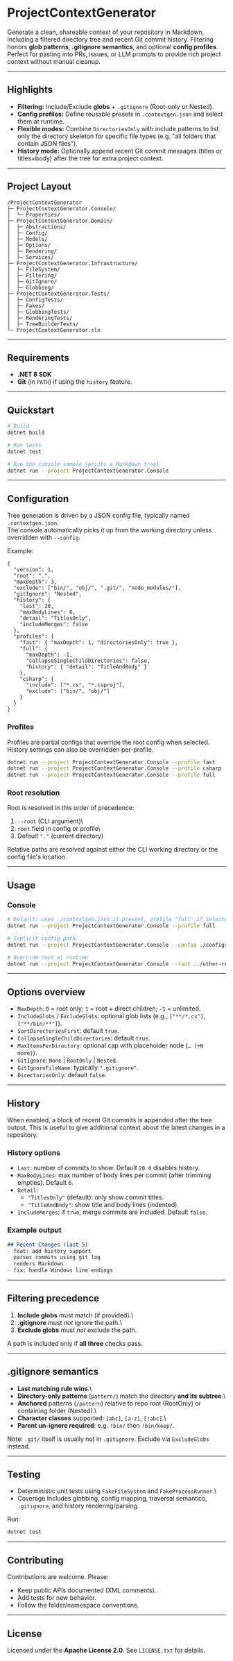 # ProjectContextGenerator

Generate a clean, shareable context of your repository in Markdown, including a filtered directory tree and recent Git commit history. 
Filtering honors **glob patterns**, **.gitignore semantics**, and optional **config profiles**.
Perfect for pasting into PRs, issues, or LLM prompts to provide rich project context without manual cleanup.

---

## Highlights

-   **Filtering:** Include/Exclude **globs** + `.gitignore` (Root-only
    or Nested).
-   **Config profiles:** Define reusable presets in `.contextgen.json` and
    select them at runtime.
-   **Flexible modes:** Combine `DirectoriesOnly` with include patterns
    to list only the directory skeleton for specific file types
    (e.g. "all folders that contain JSON files").
-   **History mode:** Optionally append recent Git commit messages
    (titles or titles+body) after the tree for extra project context.

---

## Project Layout

    /ProjectContextGenerator
    ├─ ProjectContextGenerator.Console/
    │  └─ Properties/
    ├─ ProjectContextGenerator.Domain/
    │  ├─ Abstractions/
    │  ├─ Config/
    │  ├─ Models/
    │  ├─ Options/
    │  ├─ Rendering/
    │  ├─ Services/
    ├─ ProjectContextGenerator.Infrastructure/
    │  ├─ FileSystem/
    │  ├─ Filtering/
    │  ├─ GitIgnore/
    │  ├─ Globbing/
    ├─ ProjectContextGenerator.Tests/
    │  ├─ ConfigTests/
    │  ├─ Fakes/
    │  ├─ GlobbingTests/
    │  ├─ RenderingTests/
    │  ├─ TreeBuilderTests/
    └─ ProjectContextGenerator.sln

---

## Requirements

-   **.NET 8 SDK**
-   **Git** (in `PATH`) if using the `history` feature.

---

## Quickstart

``` bash
# Build
dotnet build

# Run tests
dotnet test

# Run the console sample (prints a Markdown tree)
dotnet run --project ProjectContextGenerator.Console
```

---

## Configuration

Tree generation is driven by a JSON config file, typically named
`.contextgen.json`.\
The console automatically picks it up from the working directory unless
overridden with `--config`.

Example:

```jsonc
{
  "version": 1,
  "root": ".",
  "maxDepth": 3,
  "exclude": ["bin/", "obj/", ".git/", "node_modules/"],
  "gitIgnore": "Nested",
  "history": {
    "last": 20,
    "maxBodyLines": 6,
    "detail": "TitlesOnly",
    "includeMerges": false
  },
  "profiles": {
    "fast": { "maxDepth": 1, "directoriesOnly": true },
    "full": {
      "maxDepth": -1,
      "collapseSingleChildDirectories": false,
      "history": { "detail": "TitleAndBody" }
    },
    "csharp": {
      "include": ["*.cs", "*.csproj"],
      "exclude": ["bin/", "obj/"]
    }
  }
}
```

### Profiles

Profiles are partial configs that override the root config when
selected. History settings can also be overridden per-profile.

```bash
dotnet run --project ProjectContextGenerator.Console --profile fast
dotnet run --project ProjectContextGenerator.Console --profile csharp
dotnet run --project ProjectContextGenerator.Console --profile full
```

### Root resolution

Root is resolved in this order of precedence:

1.  `--root` (CLI argument)\
2.  `root` field in config or profile\
3.  Default `"."` (current directory)

Relative paths are resolved against either the CLI working directory or
the config file's location.

---

## Usage

### Console

``` bash
# Default: uses ./contextgen.json if present, profile "full" if selected
dotnet run --project ProjectContextGenerator.Console --profile full

# Explicit config path
dotnet run --project ProjectContextGenerator.Console --config ./configs/custom.json

# Override root at runtime
dotnet run --project ProjectContextGenerator.Console --root ../other-repo
```

---

## Options overview

-   `MaxDepth`: `0` = root only; `1` = root + direct children; `-1` =
    unlimited.
-   `IncludeGlobs` / `ExcludeGlobs`: optional glob lists (e.g.,
    `["**/*.cs"]`, `["**/bin/**"]`).
-   `SortDirectoriesFirst`: default `true`.
-   `CollapseSingleChildDirectories`: default `true`.
-   `MaxItemsPerDirectory`: optional cap with placeholder node
    (`… (+N more)`).
-   `GitIgnore`: `None` \| `RootOnly` \| `Nested`.
-   `GitIgnoreFileName`: typically `".gitignore"`.
-   `DirectoriesOnly`: default `false`.

---

## History

When enabled, a block of recent Git commits is appended after the tree
output. This is useful to give additional context about the latest
changes in a repository.

### History options

-   `Last`: number of commits to show. Default `20`. `0` disables
    history.
-   `MaxBodyLines`: max number of body lines per commit (after trimming
    empties). Default `6`.
-   `Detail`:
    -   `"TitlesOnly"` (default): only show commit titles.
    -   `"TitleAndBody"`: show title and body lines (indented).
-   `IncludeMerges`: if `true`, merge commits are included. Default
    `false`.

### Example output

```markdown
## Recent Changes (last 5)
- feat: add history support
  parses commits using git log
  renders Markdown
- fix: handle Windows line endings
```

---

## Filtering precedence

1.  **Include globs** must match (if provided).\
2.  **.gitignore** must *not* ignore the path.\
3.  **Exclude globs** must *not* exclude the path.

A path is included only if **all three** checks pass.

---

## .gitignore semantics

-   **Last matching rule wins**.\
-   **Directory-only patterns** (`pattern/`) match the directory **and
    its subtree**.\
-   **Anchored** patterns (`/pattern`) relative to repo root (RootOnly)
    or containing folder (Nested).\
-   **Character classes** supported: `[abc]`, `[a-z]`, `[!abc]`.\
-   **Parent un-ignore required**: e.g. `!bin/` then `!bin/keep/`.

Note: `.git/` itself is usually not in `.gitignore`. Exclude via
`ExcludeGlobs` instead.

---

## Testing

-   Deterministic unit tests using `FakeFileSystem` and
    `FakeProcessRunner`.\
-   Coverage includes globbing, config mapping, traversal semantics,
    `.gitignore`, and history rendering/parsing.

Run:

``` bash
dotnet test
```

---

## Contributing

Contributions are welcome. Please:
- Keep public APIs documented (XML comments).
- Add tests for new behavior.
- Follow the folder/namespace conventions.

---

## License

Licensed under the **Apache License 2.0**. See `LICENSE.txt` for
details.